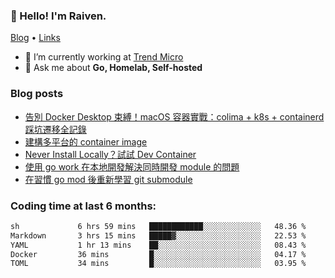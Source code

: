 <!-- ![Codewars](https://www.codewars.com/users/omegaatt36/badges/small) -->
### 👋 Hello! I'm Raiven.
[Blog](https://www.omegaatt.com) • [Links](https://link.omegaatt.com)

- 🔭 I’m currently working at [Trend Micro](https://www.trendmicro.com)
- 💬 Ask me about **Go, Homelab, Self-hosted**

### Blog posts
<!-- BLOG-POST-LIST:START -->
- [告別 Docker Desktop 束縛！macOS 容器實戰：colima + k8s + containerd 踩坑遷移全記錄](https://www.omegaatt.com/blogs/develop/2025/colima_docker_alternative_on_macos/)
- [建構多平台的 container image](https://www.omegaatt.com/blogs/develop/2025/building_multiple_platform_container_image/)
- [Never Install Locally？試試 Dev Container](https://www.omegaatt.com/blogs/develop/2025/dev_container/)
- [使用 go work 在本地開發解決同時開發 module 的問題](https://www.omegaatt.com/blogs/develop/2025/go_module_and_go_work/)
- [在習慣 go mod 後重新學習 git submodule](https://www.omegaatt.com/blogs/develop/2025/git_submodule_turorial/)
<!-- BLOG-POST-LIST:END -->

### Coding time at last 6 months:
<!--START_SECTION:waka-->

```txt
sh             6 hrs 59 mins   ████████████░░░░░░░░░░░░░   48.36 %
Markdown       3 hrs 15 mins   █████▓░░░░░░░░░░░░░░░░░░░   22.53 %
YAML           1 hr 13 mins    ██░░░░░░░░░░░░░░░░░░░░░░░   08.43 %
Docker         36 mins         █░░░░░░░░░░░░░░░░░░░░░░░░   04.17 %
TOML           34 mins         █░░░░░░░░░░░░░░░░░░░░░░░░   03.95 %
```

<!--END_SECTION:waka-->
